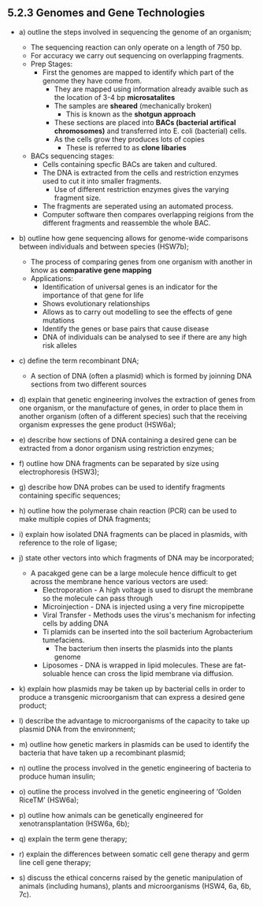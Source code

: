 5.2.3 Genomes and Gene Technologies
---

* a) outline the steps involved in sequencing the genome of an organism;
	* The sequencing reaction can only operate on a length of 750 bp.
	* For accuracy we carry out sequencing on overlapping fragments.
	* Prep Stages:
		* First the genomes are mapped to identify which part of the genome they have come from.
			* They are mapped using information already avaible such as the location of 3-4 bp __microsatalites__ 
			* The samples are __sheared__ (mechanically broken)
				* This is known as the __shotgun approach__
			* These sections are placed into __BACs (bacterial artifical chromosomes)__	and transferred into E. coli (bacterial) cells.
			* As the cells grow they produces lots of copies
				* These is referred to as __clone libaries__
	* BACs sequencing stages:
		* Cells containing specfic BACs are taken and cultured. 
		* The DNA is extracted from the cells and restriction enzymes used to cut it into smaller fragments.
			* Use of different restriction enzymes gives the varying fragment size.
		* The fragments are seperated using an automated process.
		* Computer software then compares overlapping reigions from the different fragments and reassemble the whole BAC.

* b) outline how gene sequencing allows for genome-wide comparisons between individuals and between species (HSW7b);
	* The process of comparing genes from one organism with another in know as __comparative gene mapping__
	* Applications:
		* Identification of universal genes is an indicator for the importance of that gene for life
		* Shows evolutionary relationships
		* Allows as to carry out modelling to see the effects of gene mutations
		* Identify the genes or base pairs that cause disease
		* DNA of individuals can be analysed to see if there are any high risk alleles

* c) define the term recombinant DNA;
	* A section of DNA (often a plasmid) which is formed by joinning DNA sections from two different sources 

* d) explain that genetic engineering involves the extraction of genes from one organism, or the manufacture of genes, in order to place them in another organism (often of a different species) such that the receiving organism expresses the gene product (HSW6a);

* e) describe how sections of DNA containing a desired gene can be extracted from a donor organism using restriction enzymes;

* f) outline how DNA fragments can be separated by size using electrophoresis (HSW3);

* g) describe how DNA probes can be used to identify fragments containing specific sequences;

* h) outline how the polymerase chain reaction (PCR) can be used to make multiple copies of DNA fragments;

* i) explain how isolated DNA fragments can be placed in plasmids, with reference to the role of ligase;

* j) state other vectors into which fragments of DNA may be incorporated;
	* A pacakged gene can be a large molecule hence difficult to get across the membrane hence various vectors are used:
		* Electroporation - A high voltage is used to disrupt the membrane so the molecule can pass through
		* Microinjection - DNA is injected using a very fine micropipette
		* Viral Transfer - Methods uses the virus's mechanism for infecting cells by adding DNA
		* Ti plamids can be inserted into the soil bacterium Agrobacterium tumefaciens. 
			* The bacterium then inserts the plasmids into the plants genome 
		* Liposomes - DNA is wrapped in lipid molecules. These are fat-soluable hence can cross the lipid membrane via diffusion.

* k) explain how plasmids may be taken up by bacterial cells in order to produce a transgenic microorganism that can express a desired gene product;

* l) describe the advantage to microorganisms of the capacity to take up plasmid DNA from the environment;

* m) outline how genetic markers in plasmids can be used to identify the bacteria that have taken up a recombinant plasmid;

* n) outline the process involved in the genetic engineering of bacteria to produce human insulin;

* o) outline the process involved in the genetic engineering of ‘Golden RiceTM’ (HSW6a);

* p) outline how animals can be genetically engineered for xenotransplantation (HSW6a, 6b);

* q) explain the term gene therapy;

* r) explain the differences between somatic cell gene therapy and germ line cell gene therapy;

* s) discuss the ethical concerns raised by the genetic manipulation of animals (including humans), plants and microorganisms (HSW4, 6a, 6b, 7c).
